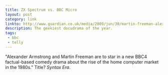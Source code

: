 ```yaml
---
title: ZX Spectrum vs. BBC Micro
layout: post
category: link
linkto: http://www.guardian.co.uk/media/2009/jun/30/martin-freeman-alexander-armstrong-sir-clive-sinclair-bbc4-drama
description: The geekiest docudrama of the year.
tags:
 - bbc
 - telly
---
```

"Alexander Armstrong and Martin Freeman are to star in a new BBC4 factual-based comedy drama about the rise of the home computer market in the 1980s." Title? _Syntax Era_.